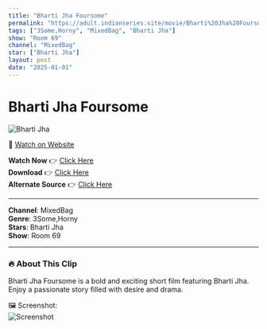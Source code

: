 ```yaml
---
title: "Bharti Jha Foursome"
permalink: "https://adult.indianseries.site/movie/Bharti%20Jha%20Foursome"
tags: ["3Some,Horny", "MixedBag", "Bharti Jha"]
show: "Room 69"
channel: "MixedBag"
star: ["Bharti Jha"]
layout: post
date: "2025-01-01"
---
```


# Bharti Jha Foursome

![Bharti Jha](https://shorts.desisins.com/wp-content/uploads/2023/10/Bharti-Jha-Room-69-Oolala-DesiSins.com_.jpg)

🔗 [Watch on Website](https://adult.indianseries.site/movie/Bharti%20Jha%20Foursome)

**Watch Now** 👉 [Click Here](https://adult.indianseries.site/movie/Bharti%20Jha%20Foursome)  
**Download** 👉 [Click Here](https://adult.indianseries.site/movie/Bharti%20Jha%20Foursome)  
**Alternate Source** 👉 [Click Here](https://adult.indianseries.site/movie/Bharti%20Jha%20Foursome)

---

**Channel**: MixedBag  
**Genre**: 3Some,Horny  
**Stars**: Bharti Jha  
**Show**: Room 69

---

### 🔥 About This Clip

Bharti Jha Foursome is a bold and exciting short film featuring Bharti Jha. Enjoy a passionate story filled with desire and drama.
 
🖼️ Screenshot:  
![Screenshot](https://shorts.desisins.com/wp-content/uploads/2023/10/Bharti-Jha-Room-69-Oolala-DesiSins.com_.jpg)
